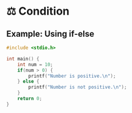# ⚖ Condition

## Example: Using if-else

```c
#include <stdio.h>

int main() {
    int num = 10;
    if(num > 0) {
        printf("Number is positive.\n");
    } else {
        printf("Number is not positive.\n");
    }
    return 0;
}
```

